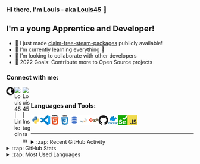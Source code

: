 ### Hi there, I'm Louis - aka [Louis45][website] 👋 

## I'm a young Apprentice and Developer!

- 🔭 I just made [claim-free-steam-packages](https://github.com/Luois45/claim-free-steam-packages) publicly available!
- 🌱 I’m currently learning everything 🤣
- 👯 I’m looking to collaborate with other developers
- 🥅 2022 Goals: Contribute more to Open Source projects

### Connect with me:

[<img align="left" alt="linktree.louis45.de" width="22px" src="https://raw.githubusercontent.com/iconic/open-iconic/master/svg/globe.svg" />][website]
[<img align="left" alt="Louis45 | LinkedIn" width="22px" src="https://cdn.jsdelivr.net/npm/simple-icons@v3/icons/linkedin.svg" />][linkedin]
[<img align="left" alt="Louis45 | Instagram" width="22px" src="https://cdn.jsdelivr.net/npm/simple-icons@v3/icons/instagram.svg" />][instagram]

<br />

### Languages and Tools:

[<img align="left" alt="Python" width="26px" src="https://raw.githubusercontent.com/github/explore/80688e429a7d4ef2fca1e82350fe8e3517d3494d/topics/python/python.png" />](https://github.com/topics/python)
[<img align="left" alt="Visual Studio Code" width="26px" src="https://raw.githubusercontent.com/github/explore/bbd48b997e8d0bef63f676eca4da5e1f76487b56/topics/visual-studio-code/visual-studio-code.png" />](https://github.com/topics/visual-studio-code)
[<img align="left" alt="HTML" width="26px" src="https://raw.githubusercontent.com/github/explore/80688e429a7d4ef2fca1e82350fe8e3517d3494d/topics/html/html.png" />](https://github.com/topics/html)
[<img align="left" alt="CSS" width="26px" src="https://raw.githubusercontent.com/github/explore/80688e429a7d4ef2fca1e82350fe8e3517d3494d/topics/css/css.png" />](https://github.com/topics/css)
[<img align="left" alt="SQL" width="26px" src="https://raw.githubusercontent.com/github/explore/80688e429a7d4ef2fca1e82350fe8e3517d3494d/topics/sql/sql.png" />](https://github.com/topics/sql)
[<img align="left" alt="MySQL" width="26px" src="https://raw.githubusercontent.com/github/explore/80688e429a7d4ef2fca1e82350fe8e3517d3494d/topics/mysql/mysql.png" />](https://github.com/topics/mysql)
[<img align="left" alt="Git" width="26px" src="https://raw.githubusercontent.com/github/explore/80688e429a7d4ef2fca1e82350fe8e3517d3494d/topics/git/git.png" />](https://github.com/topics/git)
[<img align="left" alt="GitHub" width="26px" src="https://raw.githubusercontent.com/github/explore/78df643247d429f6cc873026c0622819ad797942/topics/github/github.png" />](https://github.com/topics/github)
[<img align="left" alt="GitHub" width="26px" src="https://raw.githubusercontent.com/github/explore/80688e429a7d4ef2fca1e82350fe8e3517d3494d/topics/docker/docker.png" />](https://github.com/topics/docker)
[<img align="left" alt="Selenium" width="26px" src="https://raw.githubusercontent.com/github/explore/6c7084bb772f6fabaae377f5ae4a607594234ee6/topics/selenium/selenium.png" />](https://github.com/topics/selenium)
[<img align="left" alt="JavaScript" width="26px" src="https://raw.githubusercontent.com/github/explore/80688e429a7d4ef2fca1e82350fe8e3517d3494d/topics/javascript/javascript.png" />](https://github.com/topics/javascript)

<br />
<br />

---

<details>
  <summary>:zap: Recent GitHub Activity</summary>
  
<!--START_SECTION:activity-->
1. 🚀 Published release [v1.0](https://github.com/Luois45/replugged-allowNsfw/releases/tag/v1.0) in [Luois45/replugged-allowNsfw](https://github.com/Luois45/replugged-allowNsfw)
2. 🚀 Published release [Version 1.0](https://github.com/Luois45/replugged-allowNsfw/releases/tag/v1.0) in [Luois45/replugged-allowNsfw](https://github.com/Luois45/replugged-allowNsfw)
3. ❗ Opened issue [#2](https://github.com/MiniDiscordThemes/Squared/issues/2) in [MiniDiscordThemes/Squared](https://github.com/MiniDiscordThemes/Squared)
4. 🚀 Published release [v1.2.8](https://github.com/Luois45/Squared-smaller-embeds/releases/tag/v1.2.8) in [Luois45/Squared-smaller-embeds](https://github.com/Luois45/Squared-smaller-embeds)
5. 🚀 Published release [v1.2.8](https://github.com/Luois45/Squared-smaller-embeds/releases/tag/v1.2.8) in [Luois45/Squared-smaller-embeds](https://github.com/Luois45/Squared-smaller-embeds)
6. 🎉 Merged PR [#59](https://github.com/Luois45/DiscordShopBot/pull/59) in [Luois45/DiscordShopBot](https://github.com/Luois45/DiscordShopBot)
7. 🗣 Commented on [#59](https://github.com/Luois45/DiscordShopBot/pull/59#issuecomment-1649675639) in [Luois45/DiscordShopBot](https://github.com/Luois45/DiscordShopBot)
8. 🎉 Merged PR [#60](https://github.com/Luois45/DiscordShopBot/pull/60) in [Luois45/DiscordShopBot](https://github.com/Luois45/DiscordShopBot)
9. 🔒 Closed issue [#258](https://github.com/Luois45/claim-free-steam-packages/issues/258) in [Luois45/claim-free-steam-packages](https://github.com/Luois45/claim-free-steam-packages)
10. 🔒 Closed issue [#248](https://github.com/Luois45/claim-free-steam-packages/issues/248) in [Luois45/claim-free-steam-packages](https://github.com/Luois45/claim-free-steam-packages)
<!--END_SECTION:activity-->
  
</details>

<details>
  <summary>:zap: GitHub Stats</summary>
  <a href="https://github.com/Luois45?tab=repositories">
    <img align="center" alt="Louis45's GitHub Stats" src="https://github-readme-stats.vercel.app/api?username=Luois45&count_private=true&theme=tokyonight&show_icons=true" />
  </a>
</details>

<details>
  <summary>:zap: Most Used Languages</summary>
  <a href="https://github.com/Luois45?tab=repositories">
    <img align="center" alt="Louis45's Most Used Languages" src="https://github-readme-stats.vercel.app/api/top-langs/?username=Luois45&count_private=true&theme=tokyonight&layout=compact" />
  </a>
</details>

[website]: https://linktree.louis45.de/
[instagram]: https://rebrand.ly/instagram-45
[linkedin]: https://rebrand.ly/linkedin-45

